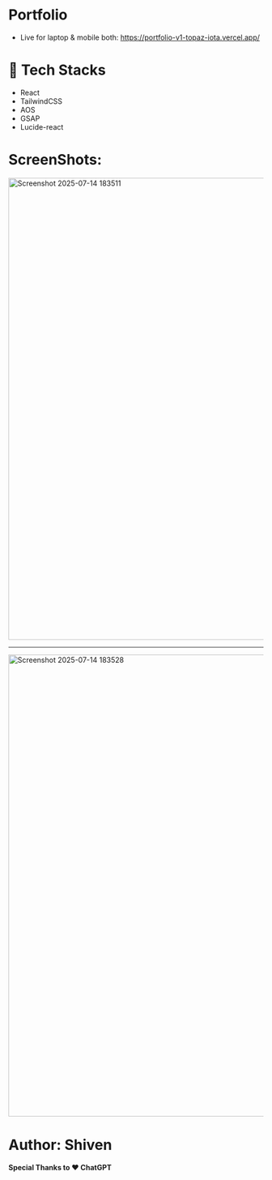 # Portfolio 
- Live for laptop & mobile both: https://portfolio-v1-topaz-iota.vercel.app/

# 📁 Tech Stacks
- React
- TailwindCSS
- AOS
- GSAP
- Lucide-react

# ScreenShots:
<img width="1919" height="912" alt="Screenshot 2025-07-14 183511" src="https://github.com/user-attachments/assets/9ec65646-c988-424c-a638-5d5e52dca17d" />

---
<img width="1919" height="912" alt="Screenshot 2025-07-14 183528" src="https://github.com/user-attachments/assets/11463c5a-a422-4929-bcfb-73c78490fce3" />



# Author: Shiven
**Special Thanks to ❤️ ChatGPT**
